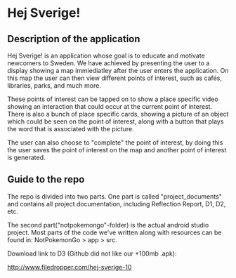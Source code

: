 # Hej Sverige!

## Description of the application
Hej Sverige! is an application whose goal is to educate and motivate newcomers to Sweden. We have achieved by presenting the user to a display showing a map immiediatley after the user enters the application. On this map the user can then view different points of interest, such as cafés, libraries, parks, and much more. 

These points of interest can be tapped on to show a place specific video showing an interaction that could occur at the current point of interest. There is also a bunch of place specific cards, showing a picture of an object which could be seen on the point of interest, along with a button that plays the word that is associated with the picture.

The user can also choose to "complete" the point of interest, by doing this the user saves the point of interest on the map and another point of interest is generated.

## Guide to the repo
The repo is divided into two parts. One part is called "project_documents" and contains all project documentation, including Reflection Report, D1, D2, etc.

The second part("notpokemongo"-folder) is the actual android studio project. Most parts of the code we've written along with resources can be found in: NotPokemonGo > app > src. 



Download link to D3 (Github did not like our +100mb .apk):

http://www.filedropper.com/hej-sverige-10
